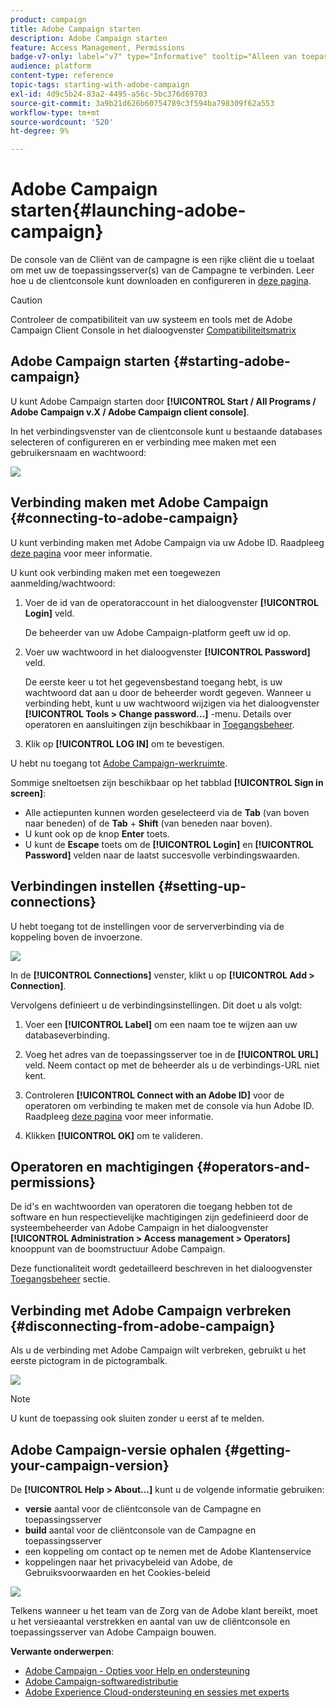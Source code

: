 ```yaml
---
product: campaign
title: Adobe Campaign starten
description: Adobe Campaign starten
feature: Access Management, Permissions
badge-v7-only: label="v7" type="Informative" tooltip="Alleen van toepassing op Campaign Classic v7"
audience: platform
content-type: reference
topic-tags: starting-with-adobe-campaign
exl-id: 4d9c5b24-83a2-4495-a56c-5bc376d69703
source-git-commit: 3a9b21d626b60754789c3f594ba798309f62a553
workflow-type: tm+mt
source-wordcount: '520'
ht-degree: 9%

---
```


# Adobe Campaign starten{#launching-adobe-campaign}



De console van de Cliënt van de campagne is een rijke cliënt die u toelaat om met uw de toepassingsserver(s) van de Campagne te verbinden. Leer hoe u de clientconsole kunt downloaden en configureren in [deze pagina](../../installation/using/installing-the-client-console.md).

>[!CAUTION]
>
>Controleer de compatibiliteit van uw systeem en tools met de Adobe Campaign Client Console in het dialoogvenster [Compatibiliteitsmatrix](../../rn/using/compatibility-matrix.md#ClientConsoleoperatingsystems)

## Adobe Campaign starten {#starting-adobe-campaign}

U kunt Adobe Campaign starten door **[!UICONTROL Start / All Programs / Adobe Campaign v.X / Adobe Campaign client console]**.

In het verbindingsvenster van de clientconsole kunt u bestaande databases selecteren of configureren en er verbinding mee maken met een gebruikersnaam en wachtwoord:

![](assets/acc-logon.png)

## Verbinding maken met Adobe Campaign {#connecting-to-adobe-campaign}

U kunt verbinding maken met Adobe Campaign via uw Adobe ID. Raadpleeg [deze pagina](../../integrations/using/about-adobe-id.md) voor meer informatie.

U kunt ook verbinding maken met een toegewezen aanmelding/wachtwoord:

1. Voer de id van de operatoraccount in het dialoogvenster **[!UICONTROL Login]** veld.

   De beheerder van uw Adobe Campaign-platform geeft uw id op.

1. Voer uw wachtwoord in het dialoogvenster **[!UICONTROL Password]** veld.

   De eerste keer u tot het gegevensbestand toegang hebt, is uw wachtwoord dat aan u door de beheerder wordt gegeven. Wanneer u verbinding hebt, kunt u uw wachtwoord wijzigen via het dialoogvenster **[!UICONTROL Tools > Change password...]** -menu. Details over operatoren en aansluitingen zijn beschikbaar in [Toegangsbeheer](../../platform/using/access-management.md).

1. Klik op **[!UICONTROL LOG IN]** om te bevestigen.<!--You can also press the **Enter** key to launch connection.-->

U hebt nu toegang tot [Adobe Campaign-werkruimte](../../platform/using/adobe-campaign-workspace.md).

Sommige sneltoetsen zijn beschikbaar op het tabblad **[!UICONTROL Sign in screen]**:
* Alle actiepunten kunnen worden geselecteerd via de **Tab** (van boven naar beneden) of de **Tab** + **Shift** (van beneden naar boven).
* U kunt ook op de knop **Enter** toets.
* U kunt de **Escape** toets om de **[!UICONTROL Login]** en **[!UICONTROL Password]** velden naar de laatst succesvolle verbindingswaarden.

## Verbindingen instellen {#setting-up-connections}

U hebt toegang tot de instellingen voor de serververbinding via de koppeling boven de invoerzone.

![](assets/s_ncs_user_connections_management.png)

In de **[!UICONTROL Connections]** venster, klikt u op **[!UICONTROL Add > Connection]**.

Vervolgens definieert u de verbindingsinstellingen. Dit doet u als volgt:

1. Voer een **[!UICONTROL Label]** om een naam toe te wijzen aan uw databaseverbinding.

1. Voeg het adres van de toepassingsserver toe in de **[!UICONTROL URL]** veld. Neem contact op met de beheerder als u de verbindings-URL niet kent.

1. Controleren **[!UICONTROL Connect with an Adobe ID]** voor de operatoren om verbinding te maken met de console via hun Adobe ID. Raadpleeg [deze pagina](../../integrations/using/about-adobe-id.md) voor meer informatie.

1. Klikken **[!UICONTROL OK]** om te valideren.

## Operatoren en machtigingen {#operators-and-permissions}

De id&#39;s en wachtwoorden van operatoren die toegang hebben tot de software en hun respectievelijke machtigingen zijn gedefinieerd door de systeembeheerder van Adobe Campaign in het dialoogvenster **[!UICONTROL Administration > Access management > Operators]** knooppunt van de boomstructuur Adobe Campaign.

Deze functionaliteit wordt gedetailleerd beschreven in het dialoogvenster [Toegangsbeheer](../../platform/using/access-management.md) sectie.

## Verbinding met Adobe Campaign verbreken {#disconnecting-from-adobe-campaign}

Als u de verbinding met Adobe Campaign wilt verbreken, gebruikt u het eerste pictogram in de pictogrambalk.

![](assets/s_ncs_user_deconnexion.png)

>[!NOTE]
>
>U kunt de toepassing ook sluiten zonder u eerst af te melden.

## Adobe Campaign-versie ophalen {#getting-your-campaign-version}

De **[!UICONTROL Help > About...]** kunt u de volgende informatie gebruiken:

* **versie** aantal voor de cliëntconsole van de Campagne en toepassingsserver
* **build** aantal voor de cliëntconsole van de Campagne en toepassingsserver
* een koppeling om contact op te nemen met de Adobe Klantenservice
* koppelingen naar het privacybeleid van Adobe, de Gebruiksvoorwaarden en het Cookies-beleid

![](assets/about-acc.png)

Telkens wanneer u het team van de Zorg van de Adobe klant bereikt, moet u het versieaantal verstrekken en aantal van uw de cliëntconsole en toepassingsserver van Adobe Campaign bouwen.

**Verwante onderwerpen**:

* [Adobe Campaign - Opties voor Help en ondersteuning](../../support.md)
* [Adobe Campaign-softwaredistributie](https://experience.adobe.com/#/downloads/content/software-distribution/en/campaign.html)
* [Adobe Experience Cloud-ondersteuning en sessies met experts](https://helpx.adobe.com/nl/enterprise/admin-guide.html/enterprise/using/support-for-experience-cloud.ug.html)
